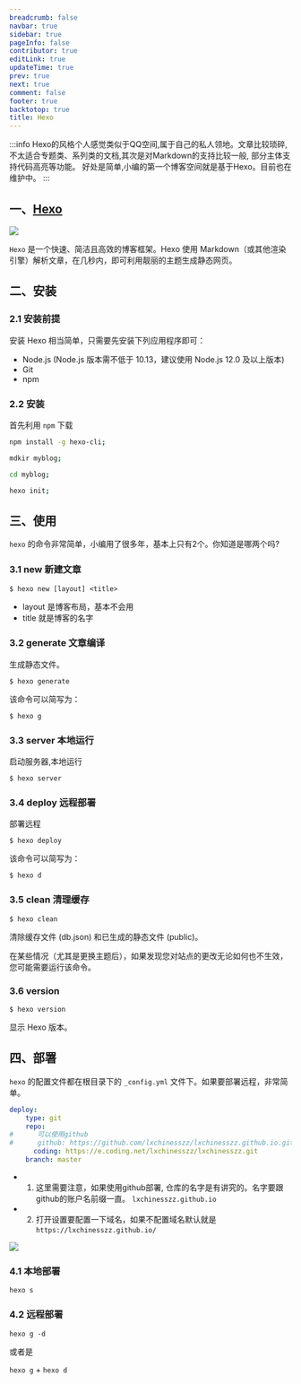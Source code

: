 ```yaml
---
breadcrumb: false
navbar: true
sidebar: true
pageInfo: false
contributor: true
editLink: true
updateTime: true
prev: true
next: true
comment: false
footer: true
backtotop: true
title: Hexo
---
```



:::info
Hexo的风格个人感觉类似于QQ空间,属于自己的私人领地。文章比较琐碎,不太适合专题类、系列类的文档,其次是对Markdown的支持比较一般,
部分主体支持代码高亮等功能。
好处是简单,小编的第一个博客空间就是基于Hexo。目前也在维护中。
:::

## 一、[Hexo](https://hexo.io/zh-cn/)


[![](https://img.shields.io/badge/Hexo-%E7%A4%BA%E4%BE%8B-green)](https://blog.springlearn.cn/)


`Hexo` 是一个快速、简洁且高效的博客框架。Hexo 使用 Markdown（或其他渲染引擎）解析文章，在几秒内，即可利用靓丽的主题生成静态网页。

## 二、安装

### 2.1 安装前提

安装 Hexo 相当简单，只需要先安装下列应用程序即可：

- Node.js (Node.js 版本需不低于 10.13，建议使用 Node.js 12.0 及以上版本)
- Git
- npm

### 2.2 安装

首先利用 `npm` 下载 

```bash
npm install -g hexo-cli;

mdkir myblog;

cd myblog;

hexo init;
```


## 三、使用

`hexo` 的命令非常简单，小编用了很多年，基本上只有2个。你知道是哪两个吗? 

### 3.1 new 新建文章

`$ hexo new [layout] <title>`

- layout 是博客布局，基本不会用
- title 就是博客的名字

### 3.2 generate 文章编译

生成静态文件。

`$ hexo generate`

该命令可以简写为：

`$ hexo g`

### 3.3 server 本地运行

启动服务器,本地运行

`$ hexo server`

### 3.4 deploy 远程部署

部署远程

`$ hexo deploy`

该命令可以简写为：

`$ hexo d`

### 3.5 clean 清理缓存

`$ hexo clean`

清除缓存文件 (db.json) 和已生成的静态文件 (public)。

在某些情况（尤其是更换主题后），如果发现您对站点的更改无论如何也不生效，您可能需要运行该命令。

### 3.6 version

`$ hexo version`

显示 Hexo 版本。


## 四、部署

`hexo` 的配置文件都在根目录下的 `_config.yml` 文件下。如果要部署远程，非常简单。

```yml
deploy:
    type: git
    repo:
#      可以使用github    
#      github: https://github.com/lxchinesszz/lxchinesszz.github.io.git
      coding: https://e.coding.net/lxchinesszz/lxchinesszz.git
    branch: master
```


- 1. 这里需要注意，如果使用github部署, 仓库的名字是有讲究的。名字要跟github的账户名前缀一直。
`lxchinesszz.github.io`
- 2. 打开设置要配置一下域名，如果不配置域名默认就是 `https://lxchinesszz.github.io/`

![](https://img.springlearn.cn/blog/learn_1640502249000.png)

### 4.1 本地部署

`hexo s`

### 4.2 远程部署

`hexo g -d` 

或者是

`hexo g`  + `hexo d`

